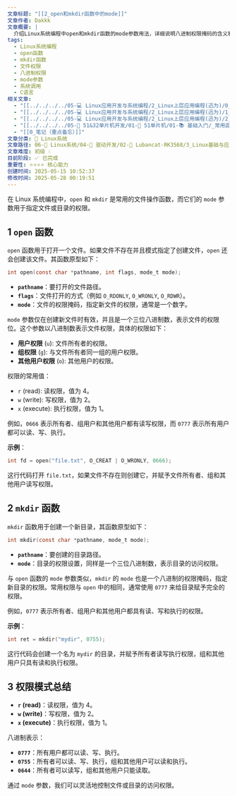 ```yaml
---
文章标题: "[[2_open和mkdir函数中的mode]]"
文章作者: Dakkk
文章概要: |
  介绍Linux系统编程中open和mkdir函数的mode参数用法，详细说明八进制权限掩码的含义和常用权限值设置方法。
tags:
  - Linux系统编程
  - open函数
  - mkdir函数
  - 文件权限
  - 八进制权限
  - mode参数
  - 系统调用
  - C语言
相关文章:
  - "[[../../../../05-💻 Linux应用开发与系统编程/2_Linux上层应用编程(迅为)/0_Linux系统编程]]"
  - "[[../../../../05-💻 Linux应用开发与系统编程/2_Linux上层应用编程(迅为)/1_文件IO和标准IO]]"
  - "[[../../../../05-💻 Linux应用开发与系统编程/2_Linux上层应用编程(迅为)/2_目录IO]]"
  - "[[../../../../05-🔧 51&32单片机开发/01-🎯 51单片机/01-📚 基础入门/_常用函数]]"
  - "[[0_笔记（重点备忘）]]"
文章分类: 🐧 Linux系统
文章路径: 06-🐧 Linux系统/04-🔌 驱动开发/02-💾 Lubancat-RK3568/3_Linux基础与应用开发实战/4_补充部分/2_open和mkdir函数中的mode.md
文章难度: 初级 💧
目前阶段: ✅ 已完成
重要性: ⭐⭐⭐⭐ 核心能力
创建时间: 2025-05-15 10:52:37
修改时间: 2025-05-28 00:19:51
---
```


在 Linux 系统编程中，`open` 和 `mkdir` 是常用的文件操作函数，而它们的 `mode` 参数用于指定文件或目录的权限。
## 1 `open` 函数

`open` 函数用于打开一个文件。如果文件不存在并且模式指定了创建文件，`open` 还会创建该文件。其函数原型如下：
```c
int open(const char *pathname, int flags, mode_t mode);
```

- **`pathname`**：要打开的文件路径。
- **`flags`**：文件打开的方式（例如 `O_RDONLY`, `O_WRONLY`, `O_RDWR`）。
- **`mode`**：文件的权限掩码，指定新文件的权限，通常是一个数字。

`mode` 参数仅在创建新文件时有效，并且是一个三位八进制数，表示文件的权限位。这个参数以八进制数表示文件权限，具体的权限如下：
- **用户权限** (`u`): 文件所有者的权限。
- **组权限** (`g`): 与文件所有者同一组的用户权限。
- **其他用户权限** (`o`): 其他用户的权限。

权限的常用值：
- `r` (read): 读权限，值为 4。
- `w` (write): 写权限，值为 2。
- `x` (execute): 执行权限，值为 1。

例如，`0666` 表示所有者、组用户和其他用户都有读写权限，而 `0777` 表示所有用户都可以读、写、执行。

**示例**：
```c
int fd = open("file.txt", O_CREAT | O_WRONLY, 0666);
```

这行代码打开 `file.txt`，如果文件不存在则创建它，并赋予文件所有者、组和其他用户读写权限。

## 2 `mkdir` 函数

`mkdir` 函数用于创建一个新目录，其函数原型如下：
```c
int mkdir(const char *pathname, mode_t mode);
```

- **`pathname`**：要创建的目录路径。
- **`mode`**：目录的权限设置，同样是一个三位八进制数，表示目录的访问权限。

与 `open` 函数的 `mode` 参数类似，`mkdir` 的 `mode` 也是一个八进制的权限掩码，指定新目录的权限。常用权限与 `open` 中的相同，通常使用 `0777` 来给目录赋予完全的权限。

例如，`0777` 表示所有者、组用户和其他用户都具有读、写和执行的权限。

**示例**：
```c
int ret = mkdir("mydir", 0755);
```

这行代码会创建一个名为 `mydir` 的目录，并赋予所有者读写执行权限，组和其他用户只具有读和执行权限。

## 3 权限模式总结
- **`r` (read)**：读权限，值为 4。
- **`w` (write)**：写权限，值为 2。
- **`x` (execute)**：执行权限，值为 1。

八进制表示：
- **`0777`**：所有用户都可以读、写、执行。
- **`0755`**：所有者可以读、写、执行，组和其他用户可以读和执行。
- **`0644`**：所有者可以读写，组和其他用户只能读取。

通过 `mode` 参数，我们可以灵活地控制文件或目录的访问权限。